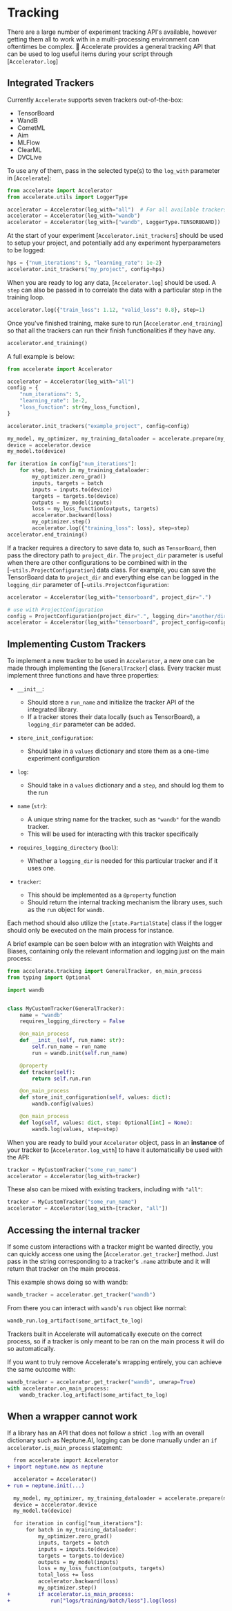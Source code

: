 <!--Copyright 2022 The HuggingFace Team. All rights reserved.

Licensed under the Apache License, Version 2.0 (the "License"); you may not use this file except in compliance with
the License. You may obtain a copy of the License at

http://www.apache.org/licenses/LICENSE-2.0

Unless required by applicable law or agreed to in writing, software distributed under the License is distributed on
an "AS IS" BASIS, WITHOUT WARRANTIES OR CONDITIONS OF ANY KIND, either express or implied. See the License for the
specific language governing permissions and limitations under the License.

⚠️ Note that this file is in Markdown but contain specific syntax for our doc-builder (similar to MDX) that may not be
rendered properly in your Markdown viewer.
-->

# Tracking

There are a large number of experiment tracking API's available, however getting them all to work with in a multi-processing environment can oftentimes be complex.
🤗 Accelerate provides a general tracking API that can be used to log useful items during your script through [`Accelerator.log`]

## Integrated Trackers

Currently `Accelerate` supports seven trackers out-of-the-box:

- TensorBoard
- WandB
- CometML
- Aim
- MLFlow
- ClearML
- DVCLive

To use any of them, pass in the selected type(s) to the `log_with` parameter in [`Accelerate`]:
```python
from accelerate import Accelerator
from accelerate.utils import LoggerType

accelerator = Accelerator(log_with="all")  # For all available trackers in the environment
accelerator = Accelerator(log_with="wandb")
accelerator = Accelerator(log_with=["wandb", LoggerType.TENSORBOARD])
```

At the start of your experiment [`Accelerator.init_trackers`] should be used to setup your project, and potentially add any experiment hyperparameters to be logged:
```python
hps = {"num_iterations": 5, "learning_rate": 1e-2}
accelerator.init_trackers("my_project", config=hps)
```

When you are ready to log any data, [`Accelerator.log`] should be used.
A `step` can also be passed in to correlate the data with a particular step in the training loop.
```python
accelerator.log({"train_loss": 1.12, "valid_loss": 0.8}, step=1)
```

Once you've finished training, make sure to run [`Accelerator.end_training`] so that all the trackers can run their finish functionalities if they have any.
```python
accelerator.end_training()
```


A full example is below:
```python
from accelerate import Accelerator

accelerator = Accelerator(log_with="all")
config = {
    "num_iterations": 5,
    "learning_rate": 1e-2,
    "loss_function": str(my_loss_function),
}

accelerator.init_trackers("example_project", config=config)

my_model, my_optimizer, my_training_dataloader = accelerate.prepare(my_model, my_optimizer, my_training_dataloader)
device = accelerator.device
my_model.to(device)

for iteration in config["num_iterations"]:
    for step, batch in my_training_dataloader:
        my_optimizer.zero_grad()
        inputs, targets = batch
        inputs = inputs.to(device)
        targets = targets.to(device)
        outputs = my_model(inputs)
        loss = my_loss_function(outputs, targets)
        accelerator.backward(loss)
        my_optimizer.step()
        accelerator.log({"training_loss": loss}, step=step)
accelerator.end_training()
```

If a tracker requires a directory to save data to, such as `TensorBoard`, then pass the directory path to `project_dir`. The `project_dir` parameter is useful 
when there are other configurations to be combined with in the [`~utils.ProjectConfiguration`] data class. For example, you can save the TensorBoard data to `project_dir` and everything else can be logged in the `logging_dir` parameter of [`~utils.ProjectConfiguration`: 

```python
accelerator = Accelerator(log_with="tensorboard", project_dir=".")

# use with ProjectConfiguration
config = ProjectConfiguration(project_dir=".", logging_dir="another/directory")
accelerator = Accelerator(log_with="tensorboard", project_config=config)
```

## Implementing Custom Trackers

To implement a new tracker to be used in `Accelerator`, a new one can be made through implementing the [`GeneralTracker`] class.
Every tracker must implement three functions and have three properties:
  - `__init__`: 
    - Should store a `run_name` and initialize the tracker API of the integrated library. 
    - If a tracker stores their data locally (such as TensorBoard), a `logging_dir` parameter can be added.
  - `store_init_configuration`: 
    - Should take in a `values` dictionary and store them as a one-time experiment configuration
  - `log`: 
    - Should take in a `values` dictionary and a `step`, and should log them to the run

  - `name` (`str`):
    - A unique string name for the tracker, such as `"wandb"` for the wandb tracker. 
    - This will be used for interacting with this tracker specifically
  - `requires_logging_directory` (`bool`):
    - Whether a `logging_dir` is needed for this particular tracker and if it uses one.
  - `tracker`: 
    - This should be implemented as a `@property` function 
    - Should return the internal tracking mechanism the library uses, such as the `run` object for `wandb`.

Each method should also utilize the [`state.PartialState`] class if the logger should only be executed on the main process for instance.

A brief example can be seen below with an integration with Weights and Biases, containing only the relevant information and logging just on 
the main process:
```python
from accelerate.tracking import GeneralTracker, on_main_process
from typing import Optional

import wandb


class MyCustomTracker(GeneralTracker):
    name = "wandb"
    requires_logging_directory = False

    @on_main_process
    def __init__(self, run_name: str):
        self.run_name = run_name
        run = wandb.init(self.run_name)

    @property
    def tracker(self):
        return self.run.run

    @on_main_process
    def store_init_configuration(self, values: dict):
        wandb.config(values)

    @on_main_process
    def log(self, values: dict, step: Optional[int] = None):
        wandb.log(values, step=step)
```

When you are ready to build your `Accelerator` object, pass in an **instance** of your tracker to [`Accelerator.log_with`] to have it automatically
be used with the API:

```python
tracker = MyCustomTracker("some_run_name")
accelerator = Accelerator(log_with=tracker)
```

These also can be mixed with existing trackers, including with `"all"`:

```python
tracker = MyCustomTracker("some_run_name")
accelerator = Accelerator(log_with=[tracker, "all"])
```

## Accessing the internal tracker 

If some custom interactions with a tracker might be wanted directly, you can quickly access one using the 
[`Accelerator.get_tracker`] method. Just pass in the string corresponding to a tracker's `.name` attribute 
and it will return that tracker on the main process.

This example shows doing so with wandb:

```python
wandb_tracker = accelerator.get_tracker("wandb")
```

From there you can interact with `wandb`'s `run` object like normal:

```python
wandb_run.log_artifact(some_artifact_to_log)
```

<Tip>
  Trackers built in Accelerate will automatically execute on the correct process, 
  so if a tracker is only meant to be ran on the main process it will do so 
  automatically.
</Tip>

If you want to truly remove Accelerate's wrapping entirely, you can 
achieve the same outcome with:

```python
wandb_tracker = accelerator.get_tracker("wandb", unwrap=True)
with accelerator.on_main_process:
    wandb_tracker.log_artifact(some_artifact_to_log)
```


## When a wrapper cannot work

If a library has an API that does not follow a strict `.log` with an overall dictionary such as Neptune.AI, logging can be done manually under an `if accelerator.is_main_process` statement:
```diff
  from accelerate import Accelerator
+ import neptune.new as neptune

  accelerator = Accelerator()
+ run = neptune.init(...)

  my_model, my_optimizer, my_training_dataloader = accelerate.prepare(my_model, my_optimizer, my_training_dataloader)
  device = accelerator.device
  my_model.to(device)

  for iteration in config["num_iterations"]:
      for batch in my_training_dataloader:
          my_optimizer.zero_grad()
          inputs, targets = batch
          inputs = inputs.to(device)
          targets = targets.to(device)
          outputs = my_model(inputs)
          loss = my_loss_function(outputs, targets)
          total_loss += loss
          accelerator.backward(loss)
          my_optimizer.step()
+         if accelerator.is_main_process:
+             run["logs/training/batch/loss"].log(loss)
```
